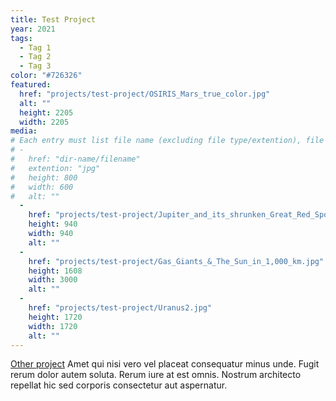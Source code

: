 ```yaml
---
title: Test Project
year: 2021
tags: 
  - Tag 1
  - Tag 2
  - Tag 3
color: "#726326"
featured: 
  href: "projects/test-project/OSIRIS_Mars_true_color.jpg"
  alt: ""
  height: 2205
  width: 2205
media: 
# Each entry must list file name (excluding file type/extention), file extention (eg. jpg, jpeg, png, gif), height and width, alt text (optional)
# -
#   href: "dir-name/filename"
#   extention: "jpg"
#   height: 800
#   width: 600
#   alt: ""
  -
    href: "projects/test-project/Jupiter_and_its_shrunken_Great_Red_Spot.jpg"
    height: 940
    width: 940
    alt: ""
  - 
    href: "projects/test-project/Gas_Giants_&_The_Sun_in_1,000_km.jpg"
    height: 1608
    width: 3000
    alt: ""
  - 
    href: "projects/test-project/Uranus2.jpg"
    height: 1720
    width: 1720
    alt: ""
---
```

[Other project](/projects/test-project-2/)
Amet qui nisi vero vel placeat consequatur minus unde. Fugit rerum dolor autem soluta. Rerum iure at est omnis. Nostrum architecto repellat hic sed corporis consectetur aut aspernatur.
